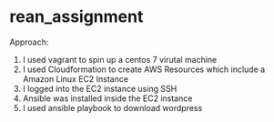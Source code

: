 # rean_assignment
Approach:

1.	I used vagrant to spin up a centos 7 virutal machine
2.	I used Cloudformation to create AWS Resources which include a Amazon Linux EC2 Instance
3.	I logged into the EC2 instance using SSH
4.	Ansible was installed inside the EC2 instance 
5.	I used ansible playbook to download wordpress
